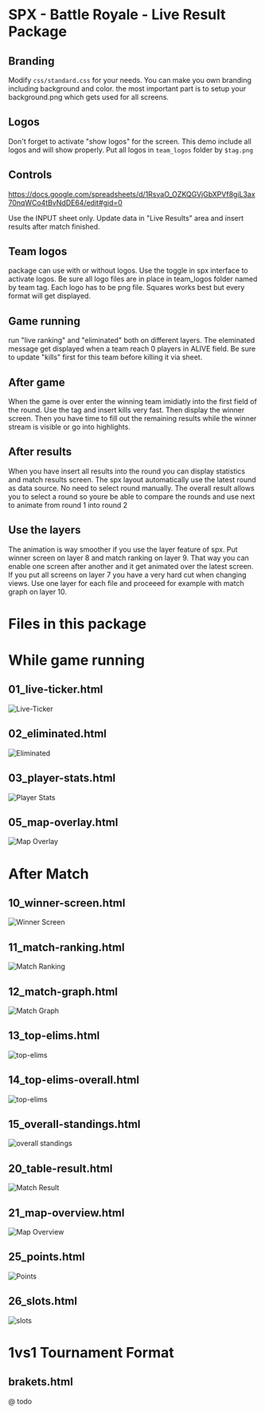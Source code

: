 # SPX - Battle Royale - Live Result Package

## Branding
Modify `css/standard.css` for your needs. You can make you own branding including background and color.
the most important part is to setup your background.png which gets used for all screens.

## Logos
Don't forget to activate "show logos" for the screen. This demo include all logos and will show properly. Put all logos in `team_logos` folder by `$tag.png`

## Controls
https://docs.google.com/spreadsheets/d/1RsvaO_OZKQGVjGbXPVf8giL3ax70nqWCo4tBvNdDE64/edit#gid=0

Use the INPUT sheet only. Update data in "Live Results" area and insert results after match finished.

## Team logos
package can use with or without logos. Use the toggle in spx interface to activate logos. Be sure all logo files are in place in team_logos folder named by team tag. Each logo has to be png file. Squares works best but every format will get displayed. 

## Game running
run "live ranking" and "eliminated" both on different layers. The eleminated message get displayed when a team reach 0 players in ALIVE field. Be sure to update "kills" first for this team before killing it via sheet. 

## After game
When the game is over enter the winning team imidiatly into the first field of the round. Use the tag and insert kills very fast. Then display the winner screen. Then you have time to fill out the remaining results while the winner stream is visible or go into highlights. 

## After results
When you have insert all results into the round you can display statistics and match results screen. The spx layout automatically use the latest round as data source. No need to select round manually. The overall result allows you to select a round so youre be able to compare the rounds and use next to animate from round 1 into round 2 

## Use the layers
The animation is way smoother if you use the layer feature of spx. Put winner screen on layer 8 and match ranking on layer 9. That way you can enable one screen after another and it get animated over the latest screen. If you put all screens on layer 7 you have a very hard cut when changing views. Use one layer for each file and proceeed for example with match graph on layer 10. 


# Files in this package

# While game running

## 01_live-ticker.html
![Live-Ticker](demo/live-ticker.png)

## 02_eliminated.html
![Eliminated](demo/eliminated.png)

## 03_player-stats.html
![Player Stats](demo/player-stats.png)

## 05_map-overlay.html
![Map Overlay](demo/map-overlay.png)

# After Match
## 10_winner-screen.html
![Winner Screen](demo/winner-screen.png)

## 11_match-ranking.html
![Match Ranking](demo/match-ranking.png)

## 12_match-graph.html
![Match Graph](demo/match-graph.png)

## 13_top-elims.html
![top-elims](demo/top-elims.png)

## 14_top-elims-overall.html
![top-elims](demo/top-elims-overall.png)

## 15_overall-standings.html
![overall standings](demo/overall_standings.png)

## 20_table-result.html
![Match Result](demo/match-result.png)

## 21_map-overview.html
![Map Overview](demo/map-overview.png)

## 25_points.html
![Points](demo/points.png)

## 26_slots.html
![slots](demo/slots.png)

# 1vs1 Tournament Format

## brakets.html
@ todo
